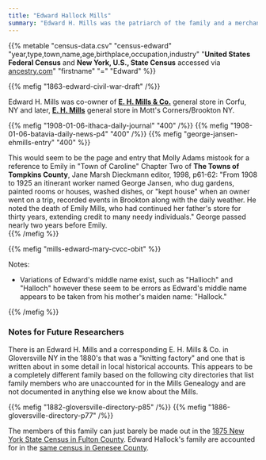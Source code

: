 ```yaml
---
title: "Edward Hallock Mills"
summary: "Edward H. Mills was the patriarch of the family and a merchant, co-owning *E. H. Mills & Co.* in Cofu NY and owning *E. H. Mills* in Motts Corners/Brookton NY."
---
```


{{% metable "census-data.csv" "census-edward" "year,type,town,name,age,birthplace,occupation,industry" "**United States Federal Census** and **New York, U.S., State Census** accessed via [ancestry.com](https://www.ancestry.com)" "firstname" "=" "Edward" %}}

{{% mefig "1863-edward-civil-war-draft" /%}}

Edward H. Mills was co-owner of [**E. H. Mills & Co.**](#e-h-mills--co-corfu-ny) general store in Corfu, NY and later, [**E. H. Mills**](#e-h-mills-and-m-e-mills-brookton) general store in Mott's Corners/Brookton NY.

{{% mefig "1908-01-06-ithaca-daily-journal" "400" /%}}
{{% mefig "1908-01-06-batavia-daily-news-p4" "400" /%}}
{{% mefig "george-jansen-ehmills-entry" "400" %}}
<footer>
This would seem to be the page and entry that Molly Adams mistook for a reference to Emily in "Town of Caroline" Chapter Two of <strong>The Towns of Tompkins County</strong>, Jane Marsh Dieckmann editor, 1998, p61-62: "From 1908 to 1925 an itinerant worker named George Jansen, who dug gardens, painted rooms or houses, washed dishes, or "kept house" when an owner went on a trip, recorded events in Brookton along with the daily weather. He noted the death of Emily Mills, who had continued her father's store for thirty years, extending credit to many needy individuals." George passed nearly two years before Emily.
</footer>
{{% /mefig %}}

{{% mefig "mills-edward-mary-cvcc-obit" %}}
<footer>
Notes:

  - Variations of Edward's middle name exist, such as "Hallioch" and "Halloch" however these seem to be errors as Edward's middle name appears to be taken from his mother's maiden name: "Hallock."
</footer>
{{% /mefig %}}

### Notes for Future Researchers

There is an Edward H. Mills and a corresponding E. H. Mills & Co. in Gloversville NY in the 1880's that was a "knitting factory" and one that is written about in some detail in local historical accounts. This appears to be a completely different family based on the following city directories that list family members who are unaccounted for in the Mills Genealogy and are not documented in anything else we know about the Mills. 

{{% mefig "1882-gloversville-directory-p85" /%}}
{{% mefig "1886-gloversville-directory-p77" /%}}

The members of this family can just barely be made out in the [1875 New York State Census in Fulton County](census/census-1875-nysb). Edward Hallock's family are accounted for in the [same census in Genesee County](census/census-1875-nysa).





